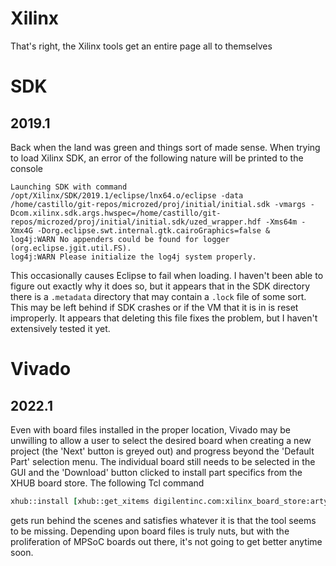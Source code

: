 # Xilinx
That's right, the Xilinx tools get an entire page all to themselves

# SDK
## 2019.1
Back when the land was green and things sort of made sense.  When trying to load
Xilinx SDK, an error of the following nature will be printed to the console
```
Launching SDK with command /opt/Xilinx/SDK/2019.1/eclipse/lnx64.o/eclipse -data /home/castillo/git-repos/microzed/proj/initial/initial.sdk -vmargs -Dcom.xilinx.sdk.args.hwspec=/home/castillo/git-repos/microzed/proj/initial/initial.sdk/uzed_wrapper.hdf -Xms64m -Xmx4G -Dorg.eclipse.swt.internal.gtk.cairoGraphics=false &
log4j:WARN No appenders could be found for logger (org.eclipse.jgit.util.FS).
log4j:WARN Please initialize the log4j system properly.
```
This occasionally causes Eclipse to fail when loading.  I haven't been able to
figure out exactly why it does so, but it appears that in the SDK directory
there is a `.metadata` directory that may contain a `.lock` file of some sort.
This may be left behind if SDK crashes or if the VM that it is in is reset
improperly.  It appears that deleting this file fixes the problem, but I haven't
extensively tested it yet.

# Vivado
## 2022.1
Even with board files installed in the proper location, Vivado may be unwilling
to allow a user to select the desired board when creating a new project (the
'Next' button is greyed out) and progress beyond the 'Default Part' selection
menu.  The individual board still needs to be selected in the GUI and the
'Download' button clicked to install part specifics from the XHUB board store.
The following Tcl command
```tcl
xhub::install [xhub::get_xitems digilentinc.com:xilinx_board_store:arty-z7-20:1.1]
```
gets run behind the scenes and satisfies whatever it is that the tool seems to
be missing.  Depending upon board files is truly nuts, but with the
proliferation of MPSoC boards out there, it's not going to get better anytime
soon.

